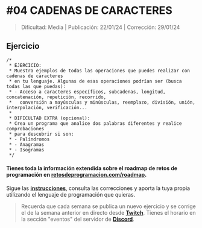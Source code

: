# #04 CADENAS DE CARACTERES
> Dificultad: Media | Publicación: 22/01/24 | Corrección: 29/01/24

## Ejercicio

```
/*
 * EJERCICIO:
 * Muestra ejemplos de todas las operaciones que puedes realizar con cadenas de caracteres
 * en tu lenguaje. Algunas de esas operaciones podrían ser (busca todas las que puedas):
 * - Acceso a caracteres específicos, subcadenas, longitud, concatenación, repetición, recorrido,
 *   conversión a mayúsculas y minúsculas, reemplazo, división, unión, interpolación, verificación...
 *
 * DIFICULTAD EXTRA (opcional):
 * Crea un programa que analice dos palabras diferentes y realice comprobaciones
 * para descubrir si son:
 * - Palíndromos
 * - Anagramas
 * - Isogramas
 */
```
#### Tienes toda la información extendida sobre el roadmap de retos de programación en **[retosdeprogramacion.com/roadmap](https://retosdeprogramacion.com/roadmap)**.

Sigue las **[instrucciones](../../README.md)**, consulta las correcciones y aporta la tuya propia utilizando el lenguaje de programación que quieras.

> Recuerda que cada semana se publica un nuevo ejercicio y se corrige el de la semana anterior en directo desde **[Twitch](https://twitch.tv/mouredev)**. Tienes el horario en la sección "eventos" del servidor de **[Discord](https://discord.gg/mouredev)**.